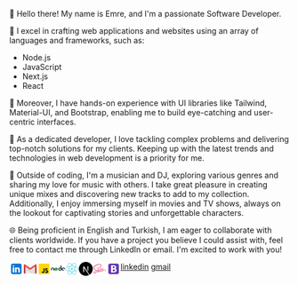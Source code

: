 👋 Hello there! My name is Emre, and I'm a passionate Software Developer.

🔧 I excel in crafting web applications and websites using an array of languages and frameworks, such as:

- Node.js
- JavaScript
- Next.js
- React

🎨 Moreover, I have hands-on experience with UI libraries like Tailwind, Material-UI, and Bootstrap, enabling me to build eye-catching and user-centric interfaces.

🚀 As a dedicated developer, I love tackling complex problems and delivering top-notch solutions for my clients. Keeping up with the latest trends and technologies in web development is a priority for me.

🎵 Outside of coding, I'm a musician and DJ, exploring various genres and sharing my love for music with others. I take great pleasure in creating unique mixes and discovering new tracks to add to my collection. Additionally, I enjoy immersing myself in movies and TV shows, always on the lookout for captivating stories and unforgettable characters.

🌐 Being proficient in English and Turkish, I am eager to collaborate with clients worldwide. If you have a project you believe I could assist with, feel free to contact me through LinkedIn or email. I'm excited to work with you!

<img width="25" src="./logo/icons8-linkedin.svg" align="left"/> [linkedin]
<img width="25" src="./logo/icons8-gmail-logo.svg" align="left"/> [gmail]
<img width="25" src="./logo/icons8-javascript.svg" align="left"/>
<img width="25" src="./logo/icons8-nodejs.svg" align="left"/>
<img width="25" src="./logo/icons8-react-native.svg" align="left"/>
<img width="25" src="./logo/nextjs-icon-svgrepo-com.svg" align="left"/>
<img width="25" src="./logo/icons8-sass.svg" align="left"/>
<img width="25" src="./logo/icons8-bootstrap.svg" align="left"/>

[linkedin]: https://www.linkedin.com/in/emre-turan/
[gmail]: mailto:itsemreturan@gmail.com
